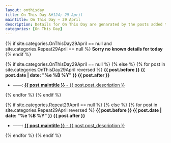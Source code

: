 ```yaml
---
layout: onthisday
title: On This Day &#124; 29 April
maintitle: On This Day — 29 April
description: Details for On This Day are genarated by the posts added to the website so the content is subject to changes/updates over time.
categories: [On This Day]
---
```


{% if site.categories.OnThisDay29April == null and site.categories.Repeat29April == null %}
<strong>Sorry no known details for today</strong>
{% endif %}

{% if site.categories.OnThisDay29April == null %}
{% else %}
{% for post in site.categories.OnThisDay29April reversed %}
<strong>{{ post.before }} {{ post.date | date: "%e %B %Y" }} {{ post.after }}</strong>
<ul>
<li> ——: <a href="{{ post.url }}"><strong>{{ post.maintitle }}</strong> - {{ post.post_description }}</a></li>
</ul>
{% endfor %}
{% endif %}

{% if site.categories.Repeat29April == null %}
{% else %}
{% for post in site.categories.Repeat29April reversed %}
<strong>{{ post.before }} {{ post.date | date: "%e %B %Y" }} {{ post.after }}</strong>
<ul>
<li> ——: <a href="{{ post.url }}"><strong>{{ post.maintitle }}</strong> - {{ post.post_description }}</a></li>
</ul>
{% endfor %}
{% endif %}
